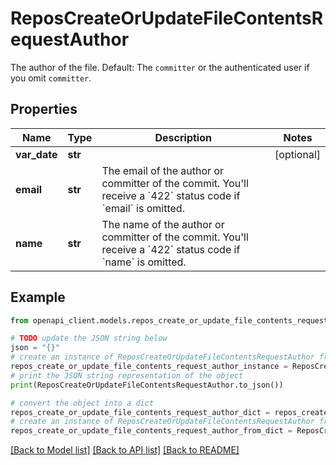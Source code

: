 # ReposCreateOrUpdateFileContentsRequestAuthor

The author of the file. Default: The `committer` or the authenticated user if you omit `committer`.

## Properties

Name | Type | Description | Notes
------------ | ------------- | ------------- | -------------
**var_date** | **str** |  | [optional] 
**email** | **str** | The email of the author or committer of the commit. You&#39;ll receive a &#x60;422&#x60; status code if &#x60;email&#x60; is omitted. | 
**name** | **str** | The name of the author or committer of the commit. You&#39;ll receive a &#x60;422&#x60; status code if &#x60;name&#x60; is omitted. | 

## Example

```python
from openapi_client.models.repos_create_or_update_file_contents_request_author import ReposCreateOrUpdateFileContentsRequestAuthor

# TODO update the JSON string below
json = "{}"
# create an instance of ReposCreateOrUpdateFileContentsRequestAuthor from a JSON string
repos_create_or_update_file_contents_request_author_instance = ReposCreateOrUpdateFileContentsRequestAuthor.from_json(json)
# print the JSON string representation of the object
print(ReposCreateOrUpdateFileContentsRequestAuthor.to_json())

# convert the object into a dict
repos_create_or_update_file_contents_request_author_dict = repos_create_or_update_file_contents_request_author_instance.to_dict()
# create an instance of ReposCreateOrUpdateFileContentsRequestAuthor from a dict
repos_create_or_update_file_contents_request_author_from_dict = ReposCreateOrUpdateFileContentsRequestAuthor.from_dict(repos_create_or_update_file_contents_request_author_dict)
```
[[Back to Model list]](../README.md#documentation-for-models) [[Back to API list]](../README.md#documentation-for-api-endpoints) [[Back to README]](../README.md)


